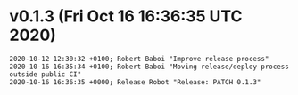 # v0.1.3 (Fri Oct 16 16:36:35 UTC 2020)
```
2020-10-12 12:30:32 +0100; Robert Baboi "Improve release process"
2020-10-16 16:35:34 +0100; Robert Baboi "Moving release/deploy process outside public CI"
2020-10-16 16:36:35 +0000; Release Robot "Release: PATCH 0.1.3"
```
